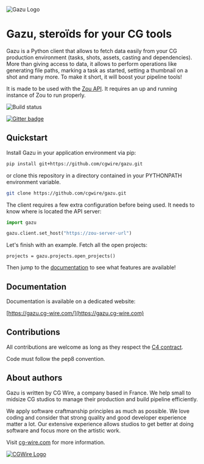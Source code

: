 ![Gazu Logo](https://gazu.cg-wire.com/gazu.png)

# Gazu, steroïds for your CG tools

Gazu is a Python client that allows to fetch data easily from your CG production
environment (tasks, shots, assets, casting and dependencies). 
More than giving access to data, it allows to perform operations
like generating file paths, marking a task as started, setting a thumbnail on a
shot and many more. To make it short, it will boost your pipeline tools!

It is made to be used with the [Zou API](https://zou.cg-wire.com). It requires
an up and running instance of Zou to run properly.

![Build status](https://api.travis-ci.org/cgwire/gazu.svg?branch=master)

[![Gitter badge](https://badges.gitter.im/cgwire/Lobby.png)](https://gitter.im/cgwire/Lobby)

## Quickstart

Install Gazu in your application environment via pip:

```bash
pip install git+https://github.com/cgwire/gazu.git
```

or clone this repository in a directory contained in your PYTHONPATH
environment variable.

```bash
git clone https://github.com/cgwire/gazu.git
```

The client requires a few extra configuration before being used. It needs
to know where is located the API server:

```python
import gazu

gazu.client.set_host("https://zou-server-url")
```

Let's finish with an example. Fetch all the open projects:

```
projects = gazu.projects.open_projects()
```

Then jump to the [documentation](https://gazu.cg-wire.com) to see what features
are available!


## Documentation

Documentation is available on a dedicated website:

[https://gazu.cg-wire.com/](https://gazu.cg-wire.com)

## Contributions

All contributions are welcome as long as they respect the [C4
contract](https://rfc.zeromq.org/spec:42/C4).

Code must follow the pep8 convention.

## About authors

Gazu is written by CG Wire, a company based in France. We help small to
midsize CG studios to manage their production and build pipeline efficiently.

We apply software craftmanship principles as much as possible. We love
coding and consider that strong quality and good developer experience matter a
 lot.
Our extensive experience allows studios to get better at doing software and
 focus
more on the artistic work.

Visit [cg-wire.com](https://cg-wire.com) for more information.

[![CGWire Logo](https://gazu.cg-wire.com/cgwire.png)](https://cg-wire.com)
